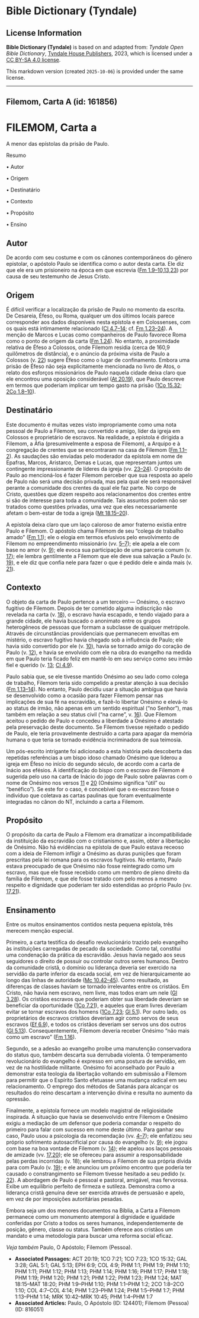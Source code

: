 # Bible Dictionary (Tyndale)

## License Information

**Bible Dictionary (Tyndale)** is based on and adapted from: _Tyndale Open Bible Dictionary_, [Tyndale House Publishers](https://tyndaleopenresources.com/), 2023, which is licensed under a [CC BY-SA 4.0 license](https://creativecommons.org/licenses/by-sa/4.0/legalcode.en).

This markdown version (created `2025-10-06`) is provided under the same license.



--------------------------------

## Filemom, Carta A (id: 161856)

FILEMOM, Carta a
================

A menor das epístolas da prisão de Paulo.

Resumo

• Autor

• Origem

• Destinatário

• Contexto

• Propósito

• Ensino

Autor
-----

De acordo com seu costume e com os cânones contemporâneos do gênero epistolar, o apóstolo Paulo se identifica como o autor desta carta. Ele diz que ele era um prisioneiro na época em que escrevia ([Fm 1\.9–10,13,23](https://ref.ly/Phlm1:9-Phlm1:10)) por causa de seu testemunho de Jesus Cristo.

Origem
------

É difícil verificar a localização da prisão de Paulo no momento da escrita. De Cesareia, Éfeso, ou Roma, qualquer um dos últimos locais parece corresponder aos dados disponíveis nesta epístola e em Colossenses, com os quais está intimamente relacionado ([Cl 4\.7–14](https://ref.ly/Col4:7-Col4:14); cf. [Fm 1\.23–24](https://ref.ly/Phlm1:23-Phlm1:24)). A menção de Marcos e Lucas como companheiros de Paulo favorece Roma como o ponto de origem da carta ([Fm 1\.24](https://ref.ly/Phlm1:24)). No entanto, a proximidade relativa de Éfeso a Colossos, onde Filemom residia (cerca de 160,9 quilômetros de distância), e o anúncio da próxima visita de Paulo a Colossos (v. [22](https://ref.ly/Phlm1:22)) sugere Éfeso como o lugar de confinamento. Embora uma prisão de Éfeso não seja explicitamente mencionada no livro de Atos, o relato dos esforços missionários de Paulo naquela cidade deixa claro que ele encontrou uma oposição considerável ([At 20\.19](https://ref.ly/Acts20:19)), que Paulo descreve em termos que poderiam implicar um tempo gasto na prisão ([1Co 15\.32](https://ref.ly/1Cor15:32); [2Co 1\.8–10](https://ref.ly/2Cor1:8-2Cor1:10)).

Destinatário
------------

Este documento é muitas vezes visto impropriamente como uma nota pessoal de Paulo a Filemom, seu convertido e amigo, líder da igreja em Colossos e proprietário de escravos. Na realidade, a epístola é dirigida a Filemom, a Áfia (presumivelmente a esposa de Filemom), a Arquipo e à congregação de crentes que se encontraram na casa de Filemom ([Fm 1\.1–2](https://ref.ly/Phlm1:1-Phlm1:2)). As saudações são enviadas pelo moderador da epístola em nome de Epafras, Marcos, Aristarco, Demas e Lucas, que representam juntos um contingente impressionante de líderes da igreja (vv. [23–24](https://ref.ly/Phlm1:23-Phlm1:24)). O propósito de Paulo ao mencioná\-los é fazer Filemom perceber que sua resposta ao apelo de Paulo não será uma decisão privada, mas pela qual ele será responsável perante a comunidade dos crentes da qual ele faz parte. No corpo de Cristo, questões que dizem respeito aos relacionamentos dos crentes entre si são de interesse para toda a comunidade. Tais assuntos podem não ser tratados como questões privadas, uma vez que eles necessariamente afetam o bem\-estar de toda a igreja ([Mt 18\.15–20](https://ref.ly/Matt18:15-Matt18:20)).

A epístola deixa claro que um laço caloroso de amor fraterno existia entre Paulo e Filemom. O apóstolo chama Filemom de seu “colega de trabalho amado” ([Fm 1\.1](https://ref.ly/Phlm1:1)); ele o elogia em termos efusivos pelo envolvimento de Filemom no empreendimento missionário (vv. [5–7](https://ref.ly/Phlm1:5-Phlm1:7)); ele apela a ele com base no amor (v. [9](https://ref.ly/Phlm1:9)); ele evoca sua participação de uma parceria comum (v. [17](https://ref.ly/Phlm1:17)); ele lembra gentilmente a Filemom que ele deve sua salvação a Paulo (v. [19](https://ref.ly/Phlm1:19)), e ele diz que confia nele para fazer o que é pedido dele e ainda mais (v. [21](https://ref.ly/Phlm1:21)).

Contexto
--------

O objeto da carta de Paulo pertence a um terceiro — Onésimo, o escravo fugitivo de Filemom. Depois de ter cometido alguma indiscrição não revelada na carta (v. [18](https://ref.ly/Phlm1:18)), o escravo havia escapado, e tendo viajado para a grande cidade, ele havia buscado o anonimato entre os grupos heterogêneos de pessoas que formam a subclasse de qualquer metrópole. Através de circunstâncias providenciais que permanecem envoltas em mistério, o escravo fugitivo havia chegado sob a influência de Paulo; ele havia sido convertido por ele (v. [10](https://ref.ly/Phlm1:10)), havia se tornado amigo do coração de Paulo (v. [12](https://ref.ly/Phlm1:12)), e havia se envolvido com ele na obra do evangelho na medida em que Paulo teria ficado feliz em mantê\-lo em seu serviço como seu irmão fiel e querido (v. [13](https://ref.ly/Phlm1:13); [Cl 4\.9](https://ref.ly/Col4:9)).

Paulo sabia que, se ele tivesse mantido Onésimo ao seu lado como colega de trabalho, Filemom teria sido compelido a prestar atenção à sua decisão ([Fm 1\.13–14](https://ref.ly/Phlm1:13-Phlm1:14)). No entanto, Paulo decidiu usar a situação ambígua que havia se desenvolvido como a ocasião para fazer Filemom pensar nas implicações de sua fé na escravidão, e fazê\-lo libertar Onésimo e elevá\-lo ao status de irmão, não apenas em um sentido espiritual (“no Senhor”), mas também em relação a seu status civil (“na carne”, v. [16](https://ref.ly/Phlm1:16)). Que Filemom aceitou o pedido de Paulo e concedeu a liberdade a Onésimo é atestado pela preservação deste documento. Se Filemom tivesse rejeitado o pedido de Paulo, ele teria provavelmente destruído a carta para apagar da memória humana o que teria se tornado evidência incriminadora de sua teimosia.

Um pós\-escrito intrigante foi adicionado a esta história pela descoberta das repetidas referências a um bispo idoso chamado Onésimo que liderou a igreja em Éfeso no início do segundo século, de acordo com a carta de Inácio aos efésios. A identificação do bispo com o escravo de Filemom é sugerida pelo uso na carta de Inácio do jogo de Paulo sobre palavras com o nome de Onésimo nos versos [11](https://ref.ly/Phlm1:11) e [20](https://ref.ly/Phlm1:20) (Onésimo significa “útil” ou “benéfico”). Se este for o caso, é concebível que o ex\-escravo fosse o indivíduo que coletava as cartas paulinas que foram eventualmente integradas no cânon do NT, incluindo a carta a Filemom.

Propósito
---------

O propósito da carta de Paulo a Filemom era dramatizar a incompatibilidade da instituição da escravidão com o cristianismo e, assim, obter a libertação de Onésimo. Não há evidências na epístola de que Paulo estava receoso com a ideia de Filemom infligir a Onésimo as duras punições que foram prescritas pela lei romana para os escravos fugitivos. No entanto, Paulo estava preocupado de que Onésimo não fosse reintegrado como um escravo, mas que ele fosse recebido como um membro de pleno direito da família de Filemom, e que ele fosse tratado com pelo menos a mesmo respeito e dignidade que poderiam ter sido estendidas ao próprio Paulo (vv. [17,21](https://ref.ly/Phlm1:17)).

Ensinamento
-----------

Entre os muitos ensinamentos contidos nesta pequena epístola, três merecem menção especial.

Primeiro, a carta testifica do desafio revolucionário trazido pelo evangelho às instituições carregadas de pecado da sociedade. Como tal, constitui uma condenação da prática da escravidão. Jesus havia negado aos seus seguidores o direito de possuir ou controlar outros seres humanos. Dentro da comunidade cristã, o domínio ou liderança deveria ser exercido na servidão da parte inferior da escada social, em vez de hierarquicamente ao longo das linhas de autoridade ([Mc 10\.42–45](https://ref.ly/Mark10:42-Mark10:45)). Como resultado, as diferenças de classes haviam se tornado irrelevantes entre os cristãos. Em Cristo, não havia nem escravo, nem livre, mas todos eram um nele ([Gl 3\.28](https://ref.ly/Gal3:28)). Os cristãos escravos que poderiam obter sua liberdade deveriam se beneficiar da oportunidade ([1Co 7\.21](https://ref.ly/1Cor7:21)), e aqueles que eram livres deveriam evitar se tornar escravos dos homens ([1Co 7\.23](https://ref.ly/1Cor7:23); [Gl 5\.1](https://ref.ly/Gal5:1)). Por outro lado, os proprietários de escravos cristãos deveriam agir como servos de seus escravos ([Ef 6\.9](https://ref.ly/Eph6:9)), e todos os cristãos deveriam ser servos uns dos outros ([Gl 5\.13](https://ref.ly/Gal5:13)). Consequentemente, Filemom deveria receber Onésimo “não mais como um escravo” ([Fm 1\.16](https://ref.ly/Phlm1:16)).

Segundo, se a adesão ao evangelho proíbe uma manutenção conservadora do status quo, também descarta sua derrubada violenta. O temperamento revolucionário do evangelho é expresso em uma postura de servidão, em vez de na hostilidade militante. Onésimo foi aconselhado por Paulo a demonstrar esta teologia da libertação voltando em submissão a Filemom para permitir que o Espírito Santo efetuasse uma mudança radical em seu relacionamento. O emprego dos métodos de Satanás para alcançar os resultados do reino descartam a intervenção divina e resulta no aumento da opressão.

Finalmente, a epístola fornece um modelo magistral de religiosidade inspirada. A situação que havia se desenvolvido entre Filemom e Onésimo exigiu a mediação de um defensor que poderia comandar o respeito do primeiro para falar com sucesso em nome deste último. Para ganhar seu caso, Paulo usou a psicologia da recomendação (vv. [4–7](https://ref.ly/Phlm1:4-Phlm1:7)); ele enfatizou seu próprio sofrimento autosacrificial por causa do evangelho (v. [9](https://ref.ly/Phlm1:9)); ele jogou com base na boa vontade de Filemom (v. [14](https://ref.ly/Phlm1:14)); ele apelou aos laços pessoais de amizade (vv. [17,20](https://ref.ly/Phlm1:17)); ele se ofereceu para assumir a responsabilidade pelas perdas incorridas (v. 18\); ele lembrou a Filemom de sua própria dívida para com Paulo (v. [19](https://ref.ly/Phlm1:19)); e ele anunciou um próximo encontro que poderia ter causado o constrangimento se Filemom tivesse hesitado a seu pedido (v. [22](https://ref.ly/Phlm1:22)). A abordagem de Paulo é pessoal e pastoral, amigável, mas fervorosa. Exibe um equilíbrio perfeito de firmeza e sutileza. Demonstra como a liderança cristã genuína deve ser exercida através de persuasão e apelo, em vez de por imposições autoritárias pesadas.

Embora seja um dos menores documentos na Bíblia, a Carta a Filemom permanece como um monumento atemporal à dignidade e igualdade conferidas por Cristo a todos os seres humanos, independentemente de posição, gênero, classe ou status. Também oferece aos cristãos um mandato e uma metodologia para buscar uma reforma social eficaz.

*Veja também* Paulo, O Apóstolo; Filemom (Pessoa).

* **Associated Passages:** ACT 20:19; 1CO 7:21; 1CO 7:23; 1CO 15:32; GAL 3:28; GAL 5:1; GAL 5:13; EPH 6:9; COL 4:9; PHM 1:1; PHM 1:9; PHM 1:10; PHM 1:11; PHM 1:12; PHM 1:13; PHM 1:14; PHM 1:16; PHM 1:17; PHM 1:18; PHM 1:19; PHM 1:20; PHM 1:21; PHM 1:22; PHM 1:23; PHM 1:24; MAT 18:15–MAT 18:20; PHM 1:9–PHM 1:10; PHM 1:1–PHM 1:2; 2CO 1:8–2CO 1:10; COL 4:7–COL 4:14; PHM 1:23–PHM 1:24; PHM 1:5–PHM 1:7; PHM 1:13–PHM 1:14; MRK 10:42–MRK 10:45; PHM 1:4–PHM 1:7
* **Associated Articles:** Paulo, O Apóstolo (ID: 124401); Filemom (Pessoa) (ID: 816051)

